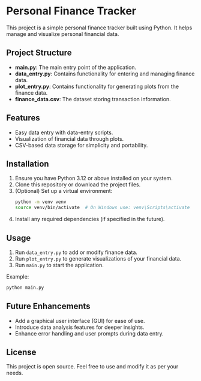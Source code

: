 # Personal Finance Tracker

This project is a simple personal finance tracker built using Python. It helps manage and visualize personal financial data.

## Project Structure

- **main.py**: The main entry point of the application.
- **data_entry.py**: Contains functionality for entering and managing finance data.
- **plot_entry.py**: Contains functionality for generating plots from the finance data.
- **finance_data.csv**: The dataset storing transaction information.

## Features

- Easy data entry with data-entry scripts.
- Visualization of financial data through plots.
- CSV-based data storage for simplicity and portability.

## Installation

1. Ensure you have Python 3.12 or above installed on your system.
2. Clone this repository or download the project files.
3. (Optional) Set up a virtual environment:
   ```bash
   python -m venv venv
   source venv/bin/activate  # On Windows use: venv\Scripts\activate
   ```
4. Install any required dependencies (if specified in the future).

## Usage

1. Run `data_entry.py` to add or modify finance data.
2. Run `plot_entry.py` to generate visualizations of your financial data.
3. Run `main.py` to start the application.

Example:
```bash
python main.py
```

## Future Enhancements

- Add a graphical user interface (GUI) for ease of use.
- Introduce data analysis features for deeper insights.
- Enhance error handling and user prompts during data entry.

## License

This project is open source. Feel free to use and modify it as per your needs.
